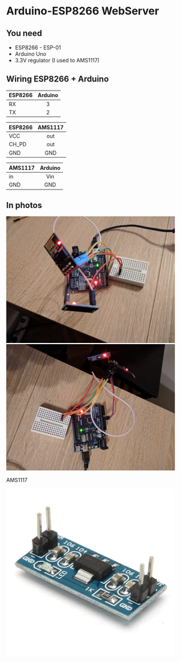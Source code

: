 # Arduino-ESP8266 WebServer

## You need
- ESP8266 - ESP-01
- Arduino Uno
- 3.3V regulator (I used to AMS1117)


## Wiring ESP8266 + Arduino

| ESP8266 | Arduino | 
| ------- |:-------:|
| RX | 3 |
| TX | 2 |

| ESP8266 | AMS1117 | 
| ------- |:-------:|
| VCC | out |
| CH_PD | out |
| GND | GND |


| AMS1117 | Arduino | 
| ------- |:-------:|
| in | Vin |
| GND | GND |

## In photos

<img src="https://raw.githubusercontent.com/jjarcik/Arduino-ESP8266-WebServer/master/IMG_20161227_211430.jpg" width="450">
<img src="https://raw.githubusercontent.com/jjarcik/Arduino-ESP8266-WebServer/master/IMG_20161227_211438.jpg" width="450">

AMS1117

<img src="https://raw.githubusercontent.com/jjarcik/Arduino-ESP8266-WebServer/master/SKU246891a.jpg" width="450"/>

